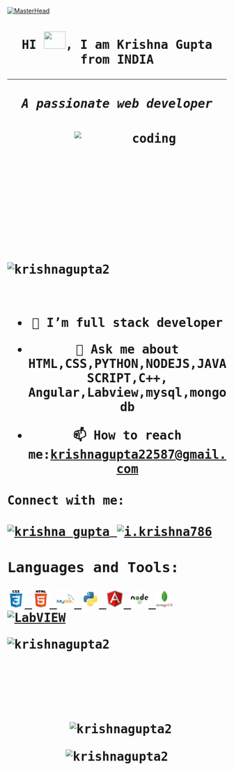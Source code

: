 [![MasterHead](https://www.digitalsolutionservices.com/img/services/web%20development.gif)](https://github.com/Kriashnagupta2)

<div align="center"><h1><samp>HI <img src="https://raw.githubusercontent.com/nixin72/nixin72/master/wave.gif" height="40px" width="50px">, I am Krishna Gupta from INDIA
<hr>
<h5 align="center">A passionate web developer</h5>
<img align="right" width="350px" height="300px" src="https://media4.giphy.com/media/qgQUggAC3Pfv687qPC/giphy.gif" alt="coding">

<p align="left"> <img src="https://komarev.com/ghpvc/?username=krishnagupta2&label=Profile%20views&color=0e75b6&style=flat" alt="krishnagupta2" /> </p>

<p align="left"> <a href="https://twitter.com/" target="blank"><img src="https://img.shields.io/twitter/follow/?logo=twitter&style=for-the-badge" alt="" /></a> </p>

- 🌱 I’m **full stack developer**

- 💬 Ask me about **HTML,CSS,PYTHON,NODEJS,JAVASCRIPT,C++, Angular,Labview,mysql,mongodb**

- 📫 How to reach me:**krishnagupta22587@gmail.com**

<h4 align="left">Connect with me:</h4>
<p align="left">
  <a href="https://in.linkedin.com/in/krishna-gupta-54113120a" target="blank">
    <img align="center" src="https://raw.githubusercontent.com/rahuldkjain/github-profile-readme-generator/master/src/images/icons/Social/linked-in-alt.svg" alt="krishna gupta" height="30" width="40" />
  </a>
  <a href="https://instagram.com/i.krishna786" target="blank">
    <img align="center" src="https://raw.githubusercontent.com/rahuldkjain/github-profile-readme-generator/master/src/images/icons/Social/instagram.svg" alt="i.krishna786" height="30" width="40" />
  </a>
</p>

<h3 align="left">Languages and Tools:</h3>
<p align="left"> 
  <a href="https://www.w3schools.com/css/" target="_blank" rel="noreferrer">
    <img src="https://raw.githubusercontent.com/devicons/devicon/master/icons/css3/css3-original-wordmark.svg" alt="CSS3" width="40" height="40"/>
  </a> 
  <a href="https://www.w3.org/html/" target="_blank" rel="noreferrer">
    <img src="https://raw.githubusercontent.com/devicons/devicon/master/icons/html5/html5-original-wordmark.svg" alt="HTML5" width="40" height="40"/>
  </a> 
  <a href="https://www.mysql.com/" target="_blank" rel="noreferrer">
    <img src="https://raw.githubusercontent.com/devicons/devicon/master/icons/mysql/mysql-original-wordmark.svg" alt="MySQL" width="40" height="40"/>
  </a> 
  <a href="https://www.python.org" target="_blank" rel="noreferrer">
    <img src="https://raw.githubusercontent.com/devicons/devicon/master/icons/python/python-original.svg" alt="Python" width="40" height="40"/>
  </a>
  <a href="https://angular.io/" target="_blank" rel="noreferrer">
    <img src="https://raw.githubusercontent.com/devicons/devicon/master/icons/angularjs/angularjs-original.svg" alt="Angular" width="40" height="40"/>
  </a>
  <a href="https://nodejs.org/" target="_blank" rel="noreferrer">
    <img src="https://raw.githubusercontent.com/devicons/devicon/master/icons/nodejs/nodejs-original-wordmark.svg" alt="Node.js" width="40" height="40"/>
  </a>
  <a href="https://www.mongodb.com/" target="_blank" rel="noreferrer">
    <img src="https://raw.githubusercontent.com/devicons/devicon/master/icons/mongodb/mongodb-original-wordmark.svg" alt="MongoDB" width="40" height="40"/>
  </a>
  <a href="https://www.ni.com/en-us/shop/labview.html" target="_blank" rel="noreferrer">
    <img src="https://static-00.iconduck.com/assets.00/labview-icon-512x322-pl8nbbou.png" alt="LabVIEW" width="60" height="40"/>
  </a>
</p>

<p><img align="left" src="https://github-readme-stats.vercel.app/api/top-langs?username=krishnagupta2&show_icons=true&locale=en&layout=compact" alt="krishnagupta2" /></p>

<br><br><br><br><br><p>&nbsp;<img align="center" src="https://github-readme-stats.vercel.app/api?username=krishnagupta2&show_icons=true&locale=en" alt="krishnagupta2" /></p>

<p><img align="center" src="https://github-readme-streak-stats.herokuapp.com/?user=krishnagupta2&" alt="krishnagupta2" /></p>
